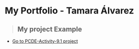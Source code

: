 # My Portfolio - Tamara Álvarez

>## My project Example

* <a href="https://tamalv.github.io/PCDE-Activity-9.1/">Go to PCDE-Activity-9.1 project</a>
